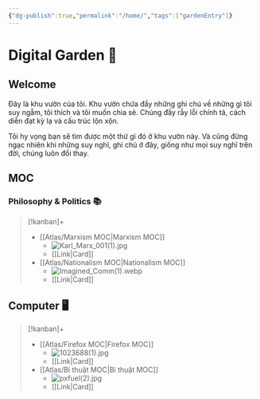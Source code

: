 ```yaml
---
{"dg-publish":true,"permalink":"/home/","tags":["gardenEntry"]}
---
```


# Digital Garden 🏡
## Welcome
Đây là khu vườn của tôi. Khu vườn chứa đầy những ghi chú về những gì tôi suy ngẫm, tôi thích và tôi muốn chia sẻ. Chúng đầy rẫy lỗi chính tả, cách diễn đạt kỳ lạ và cấu trúc lộn xộn.

Tôi hy vọng bạn sẽ tìm được một thứ gì đó ở khu vườn này. Và cũng đừng ngạc nhiên khi những suy nghĩ, ghi chú ở đây, giống như mọi suy nghĩ trên đời, chúng luôn đổi thay.

## MOC

### Philosophy & Politics 📚
> [!kanban]+
> - [[Atlas/Marxism MOC\|Marxism MOC]]
> 	- ![Karl_Marx_001(1).jpg](/img/user/Extras/Images/Karl_Marx_001(1).jpg)
> 	- [[Link\|Card]]
> - [[Atlas/Nationalism MOC\|Nationalism MOC]]
> 	- ![Imagined_Comm(1).webp](/img/user/Extras/Images/Imagined_Comm(1).webp)
> 	- [[Link\|Card]]

## Computer 🖥️
> [!kanban]+ 
> - [[Atlas/Firefox MOC\|Firefox MOC]] 
> 	- ![1023688(1).jpg](/img/user/Extras/Images/1023688(1).jpg)
> 	- [[Link\|Card]]
> - [[Atlas/Bí thuật MOC\|Bí thuật MOC]]
> 	- ![pxfuel(2).jpg](/img/user/Extras/Images/pxfuel(2).jpg)
> 	- [[Link\|Card]]



